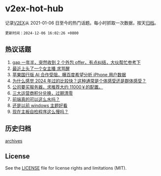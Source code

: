 # v2ex-hot-hub

 记录[V2EX](https://www.v2ex.com/)从 2021-01-06 日至今的热门话题。每小时抓取一次数据，按天[归档](archives)。

`更新时间：2024-12-06 16:02:26 +0800`

## 热议话题

1. [gap 一年半，突然收到 2 个外包 offer，有点纠结，大伙帮忙参考下](https://www.v2ex.com/t/1095402)
1. [最近上头了一个女主播 求骂醒](https://www.v2ex.com/t/1095519)
1. [苹果国行版 AI 合作受阻，曝百度希望分析 iPhone 用户数据](https://www.v2ex.com/t/1095408)
1. [为什么感觉 2024 年过的比较快？这种通常是个体感受还是群体感受？](https://www.v2ex.com/t/1095390)
1. [公司要买服务器，求推荐大约 11000￥的配置。](https://www.v2ex.com/t/1095335)
1. [三大运营商积分兑换，过期清零](https://www.v2ex.com/t/1095424)
1. [前端真的可以这么水吗？](https://www.v2ex.com/t/1095486)
1. [还是以前 windows 主题好看](https://www.v2ex.com/t/1095355)
1. [现在主板自检程序这么慢吗？](https://www.v2ex.com/t/1095283)

## 历史归档

[archives](archives)

## License

See the [LICENSE](LICENSE) file for license rights and limitations (MIT).
